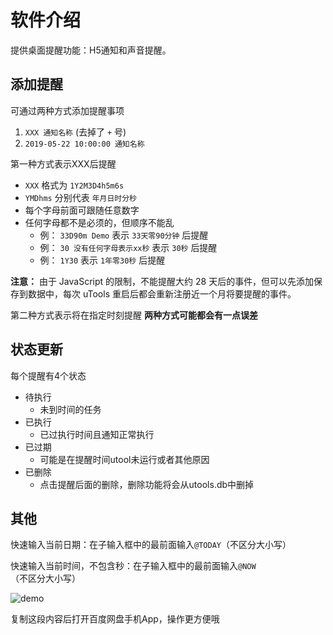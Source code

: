 # 软件介绍
提供桌面提醒功能：H5通知和声音提醒。

## 添加提醒
可通过两种方式添加提醒事项
1. `XXX 通知名称` (去掉了 `+` 号)
2. `2019-05-22 10:00:00 通知名称`

第一种方式表示XXX后提醒

- `XXX` 格式为 `1Y2M3D4h5m6s`
- `YMDhms` 分别代表 `年月日时分秒`
- 每个字母前面可跟随任意数字
- 任何字母都不是必须的，但顺序不能乱
  - 例： `33D90m Demo` 表示 `33天零90分钟` 后提醒
  - 例： `30 没有任何字母表示xx秒` 表示 `30秒` 后提醒
  - 例： `1Y30` 表示 `1年零30秒` 后提醒

**注意：** 由于 JavaScript 的限制，不能提醒大约 28 天后的事件，但可以先添加保存到数据中，每次 uTools 重启后都会重新注册近一个月将要提醒的事件。


第二种方式表示将在指定时刻提醒
**两种方式可能都会有一点误差**

## 状态更新
每个提醒有4个状态
+ 待执行
  + 未到时间的任务
+ 已执行
  + 已过执行时间且通知正常执行
+ 已过期
  + 可能是在提醒时间utool未运行或者其他原因
+ 已删除
  + 点击提醒后面的删除，删除功能将会从utools.db中删掉

## 其他
快速输入当前日期：在子输入框中的最前面输入`@TODAY`（不区分大小写）

快速输入当前时间，不包含秒：在子输入框中的最前面输入`@NOW`（不区分大小写）

![demo](./demo.gif)


复制这段内容后打开百度网盘手机App，操作更方便哦
